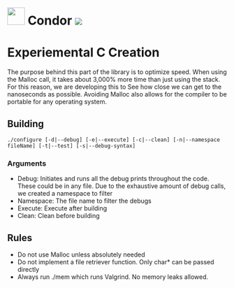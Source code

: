 # <img src='https://github.com/CondorLang/Condor/blob/master/web/images/CondorLogo.png' width='40px' /> Condor <img src='https://github.com/CondorLang/CondorLite/workflows/C/C++%20CI/badge.svg'>

# Experiemental C Creation
The purpose behind this part of the library is to optimize speed. When using the Malloc call, 
it takes about 3,000% more time than just using the stack. For this reason, we are developing this to 
See how close we can get to the nanoseconds as possible. Avoiding Malloc also allows for the compiler
to be portable for any operating system.

## Building
```
./configure [-d|--debug] [-e|--execute] [-c|--clean] [-n|--namespace fileName] [-t|--test] [-s|--debug-syntax]
```

### Arguments
 - Debug: Initiates and runs all the debug prints throughout the code. These could be in any file. Due to the exhaustive amount of debug calls, we created a namespace to filter
 - Namespace: The file name to filter the debugs
 - Execute: Execute after building
 - Clean: Clean before building
 
## Rules
 - Do not use Malloc unless absolutely needed
 - Do not implement a file retriever function. Only char* can be passed directly
 - Always run ./mem which runs Valgrind. No memory leaks allowed.